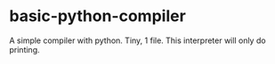 # basic-python-compiler
 A simple compiler with python. Tiny, 1 file.
 This interpreter will only do printing.
